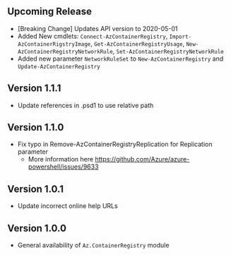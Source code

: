 <!--
    Please leave this section at the top of the change log.

    Changes for the upcoming release should go under the section titled "Upcoming Release", and should adhere to the following format:

    ## Upcoming Release
    * Overview of change #1
        - Additional information about change #1
    * Overview of change #2
        - Additional information about change #2
        - Additional information about change #2
    * Overview of change #3
    * Overview of change #4
        - Additional information about change #4

    ## YYYY.MM.DD - Version X.Y.Z (Previous Release)
    * Overview of change #1
        - Additional information about change #1
-->
## Upcoming Release
* [Breaking Change] Updates API version to 2020-05-01
* Added New cmdlets: `Connect-AzContainerRegistry`, `Import-AzContainerRigstryImage`, `Get-AzContainerRegistryUsage`, `New-AzContainerRegistryNetworkRule`, `Set-AzContainerRegistryNetworkRule`
* Added new parameter `NetworkRuleSet` to `New-AzContainerRegistry` and `Update-AzContainerRegistry`

## Version 1.1.1
* Update references in .psd1 to use relative path

## Version 1.1.0
* Fix typo in Remove-AzContainerRegistryReplication for Replication parameter
    - More information here https://github.com/Azure/azure-powershell/issues/9633

## Version 1.0.1
* Update incorrect online help URLs

## Version 1.0.0
* General availability of `Az.ContainerRegistry` module
